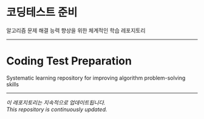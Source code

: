 # 코딩테스트 준비

알고리즘 문제 해결 능력 향상을 위한 체계적인 학습 레포지토리

---

# Coding Test Preparation

Systematic learning repository for improving algorithm problem-solving skills

---

*이 레포지토리는 지속적으로 업데이트됩니다.*  
*This repository is continuously updated.*
